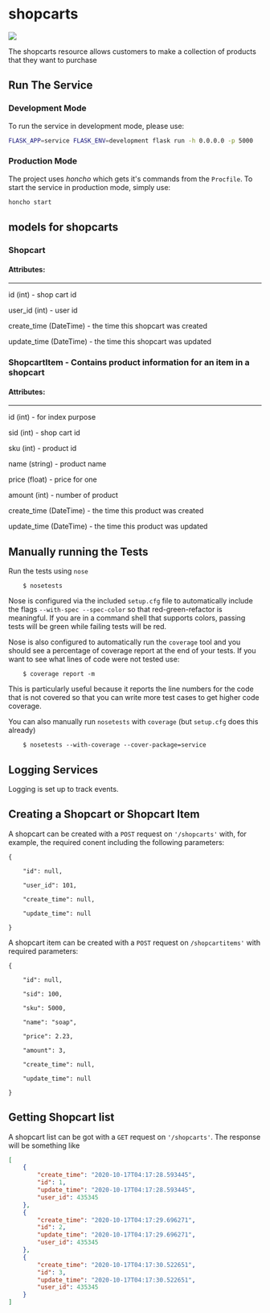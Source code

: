 # shopcarts

![](https://travis-ci.org/NYU-DevOps2020-shopcarts/shopcarts.svg?branch=master)

The shopcarts resource allows customers to make a collection of products that they want to purchase

## Run The Service

### Development Mode

To run the service in development mode, please use:

```bash
FLASK_APP=service FLASK_ENV=development flask run -h 0.0.0.0 -p 5000
```

### Production Mode

The project uses *honcho* which gets it's commands from the `Procfile`. To start the service in production mode, simply use:

```bash
honcho start
```

## models for shopcarts 
### Shopcart
#### Attributes:
-----------
id (int) - shop cart id

user_id (int) - user id

create_time (DateTime) - the time this shopcart was created

update_time (DateTime) - the time this shopcart was updated

### ShopcartItem - Contains product information for an item in a shopcart
#### Attributes:
-----------
id (int) - for index purpose

sid (int) - shop cart id

sku (int) - product id

name (string) - product name

price (float) - price for one

amount (int) - number of product

create_time (DateTime) - the time this product was created

update_time (DateTime) - the time this product was updated

## Manually running the Tests

Run the tests using `nose`

```shell
    $ nosetests
```

Nose is configured via the included `setup.cfg` file to automatically include the flags `--with-spec --spec-color` so that red-green-refactor is meaningful. If you are in a command shell that supports colors, passing tests will be green while failing tests will be red.

Nose is also configured to automatically run the `coverage` tool and you should see a percentage of coverage report at the end of your tests. If you want to see what lines of code were not tested use:

```shell
    $ coverage report -m
```

This is particularly useful because it reports the line numbers for the code that is not covered so that you can write more test cases to get higher code coverage.

You can also manually run `nosetests` with `coverage` (but `setup.cfg` does this already)

```shell
    $ nosetests --with-coverage --cover-package=service
```

## Logging Services

Logging is set up to track events.

## Creating a Shopcart or Shopcart Item
A shopcart can be created with a `POST` request on `'/shopcarts'` with, for example, the required conent including the following parameters:

    {

        "id": null, 

        "user_id": 101, 

        "create_time": null, 
    
        "update_time": null
    
    }

A shopcart item can be created with a `POST` request on `/shopcartitems'`  with required parameters: 

    {
        
        "id": null, 
        
        "sid": 100, 
        
        "sku": 5000, 
        
        "name": "soap", 
        
        "price": 2.23, 
        
        "amount": 3, 
        
        "create_time": null, 
        
        "update_time": null
    
    }

## Getting Shopcart list
A shopcart list can be got with a `GET` request on `'/shopcarts'`. The response will be something like 

```json
[
    {
        "create_time": "2020-10-17T04:17:28.593445",
        "id": 1,
        "update_time": "2020-10-17T04:17:28.593445",
        "user_id": 435345
    },
    {
        "create_time": "2020-10-17T04:17:29.696271",
        "id": 2,
        "update_time": "2020-10-17T04:17:29.696271",
        "user_id": 435345
    },
    {
        "create_time": "2020-10-17T04:17:30.522651",
        "id": 3,
        "update_time": "2020-10-17T04:17:30.522651",
        "user_id": 435345
    }
]
```
